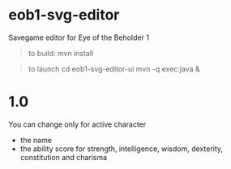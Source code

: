# eob1-svg-editor
Savegame editor for Eye of the Beholder 1

> to build:
mvn install

> to launch
cd eob1-svg-editor-ui
mvn -q exec:java &


# 1.0

You can change only for active character 
- the name
- the ability score for strength, intelligence, wisdom, dexterity, constitution and charisma

